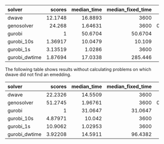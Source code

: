 | solver        |   scores |   median_time |   median_fixed_time |   %_solved |   rel_loss_med_no0 |   rel_loss_max |
|:--------------|---------:|--------------:|--------------------:|-----------:|-------------------:|---------------:|
| dwave         | 12.1748  |      16.8893  |           3600      |  0.173913  |         0.0107405  |    inf         |
| genosolver    | 24.268   |       1.64631 |           3600      |  0.0434783 |         0.191017   |      0.292341  |
| gurobi        |  1       |      50.6704  |             50.6704 |  1         |         0          |      0         |
| gurobi_10s    |  1.36917 |      10.0479  |             10.109  |  0.565217  |         0.00859915 |      0.0194489 |
| gurobi_1s     |  3.13519 |       1.0286  |           3600      |  0.391304  |         0.0361583  |      0.0722535 |
| gurobi_dwtime |  1.87694 |      17.0338  |            285.446  |  0.652174  |         0.004402   |      0.0165828 |

The following table shows results without calculating problems on which dwave did not find an emedding.

| solver        |   scores |   median_time |   median_fixed_time |   %_solved |   rel_loss_med_no0 |   rel_loss_max |
|:--------------|---------:|--------------:|--------------------:|-----------:|-------------------:|---------------:|
| dwave         | 22.2326  |      14.5509  |           3600      |  0.210526  |         0.00888395 |      0.0558566 |
| genosolver    | 51.2745  |       1.96761 |           3600      |  0.0526316 |         0.203978   |      0.292341  |
| gurobi        |  1       |      31.0647  |             31.0647 |  1         |         0          |      0         |
| gurobi_10s    |  4.87971 |      10.042   |           3600      |  0.473684  |         0.00859915 |      0.0194489 |
| gurobi_1s     | 10.9062  |       1.02953 |           3600      |  0.315789  |         0.0390561  |      0.0722535 |
| gurobi_dwtime |  3.92208 |      14.5911  |             96.4382 |  0.578947  |         0.004402   |      0.0165828 |